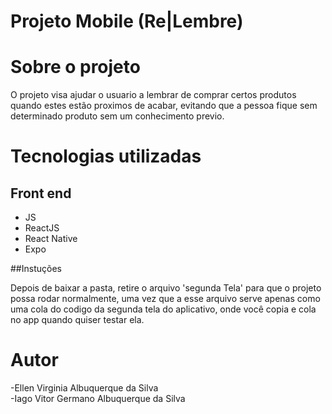 # Projeto Mobile (Re|Lembre)

# Sobre o projeto

O projeto visa ajudar o usuario a lembrar de comprar certos produtos quando estes estão proximos de acabar, evitando que a pessoa fique sem 
determinado produto sem um conhecimento previo.

# Tecnologias utilizadas

## Front end
- JS 
- ReactJS
- React Native
- Expo

##Instuções

Depois de baixar a pasta, retire o arquivo 'segunda Tela' para que o projeto possa rodar normalmente, uma vez que a esse arquivo serve apenas como uma cola do codigo da segunda tela do aplicativo, onde você copia e cola no app quando quiser testar ela.

# Autor

-Ellen Virginia Albuquerque da Silva          
-Iago Vitor Germano Albuquerque da Silva
